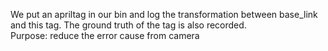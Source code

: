 We put an apriltag in our bin and log the transformation between base_link and this tag. The ground truth of the tag is also recorded.  
Purpose: reduce the error cause from camera
